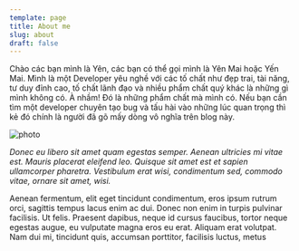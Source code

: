 ```yaml
---
template: page
title: About me
slug: about
draft: false
---
```

Chào các bạn mình là Yên, các bạn có thể gọi mình là Yên Mai hoặc Yến Mai. Mình là một  Developer yêu nghề với các tố chất như đẹp trai, tài năng, tư duy đỉnh cao, tố chất lãnh đạo và nhiều phẩm chất quý khác là những gì mình không có. À nhầm! Đó là những phẩm chất mà mình có.  Nếu bạn cần tìm một developer chuyên tạo bug và tấu hài vào những lúc quan trọng thì kẻ đó chính là người đã gõ mấy dòng vô nghĩa trên blog này.

![photo](/media/photo.png "Hình ảnh minh họa thôi không phải mình đâu :))")

_Donec eu libero sit amet quam egestas semper. Aenean ultricies mi vitae est. Mauris placerat eleifend leo. Quisque sit amet est et sapien ullamcorper pharetra. Vestibulum erat wisi, condimentum sed, commodo vitae, ornare sit amet, wisi._

Aenean fermentum, elit eget tincidunt condimentum, eros ipsum rutrum orci, sagittis tempus lacus enim ac dui. Donec non enim in turpis pulvinar facilisis. Ut felis. Praesent dapibus, neque id cursus faucibus, tortor neque egestas augue, eu vulputate magna eros eu erat. Aliquam erat volutpat. Nam dui mi, tincidunt quis, accumsan porttitor, facilisis luctus, metus
